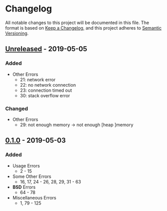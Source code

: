<!-- markdownlint-disable MD024 MD007 -->

# Changelog #

All notable changes to this project will be documented in this file.
The format is based on [Keep a Changelog](https://keepachangelog.com/en/1.0.0/),
and this project adheres to [Semantic Versioning](https://semver.org/spec/v2.0.0.html).

## [Unreleased] - 2019-05-05 ##

### Added ###

* Other Errors
	* 21: network error
	* 22: no network connection
	* 23: connection timed out
	* 30: stack overflow error

### Changed ###

* Other Errors
	* 29: not enough memory -> not enough [heap ]memory

[Unreleased]: https://github.com/SpEZiiL/commoncodes/compare/v0.1.0...develop

## [0.1.0] - 2019-05-03 ##

### Added ###

* Usage Errors
	* 2 - 15
* Some Other Errors
	* 16, 17, 24 - 26, 28, 29, 31 - 63
* **BSD** Errors
	* 64 - 78
* Miscellaneous Errors
	* 1, 79 - 125

[0.1.0]: https://speziil.github.io/commoncodes/v/0.1.0.html
